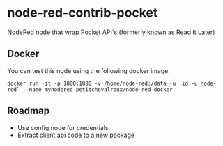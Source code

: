 # node-red-contrib-pocket
NodeRed node that wrap Pocket API's (formerly known as Read It Later)

## Docker

You can test this node using the following docker image:

```
docker run -it -p 1880:1880 -v /home/node-red:/data -u `id -u node-red` --name mynodered petitchevalroux/node-red-docker
```

## Roadmap
 * Use config node for credentials
 * Extract client api code to a new package

